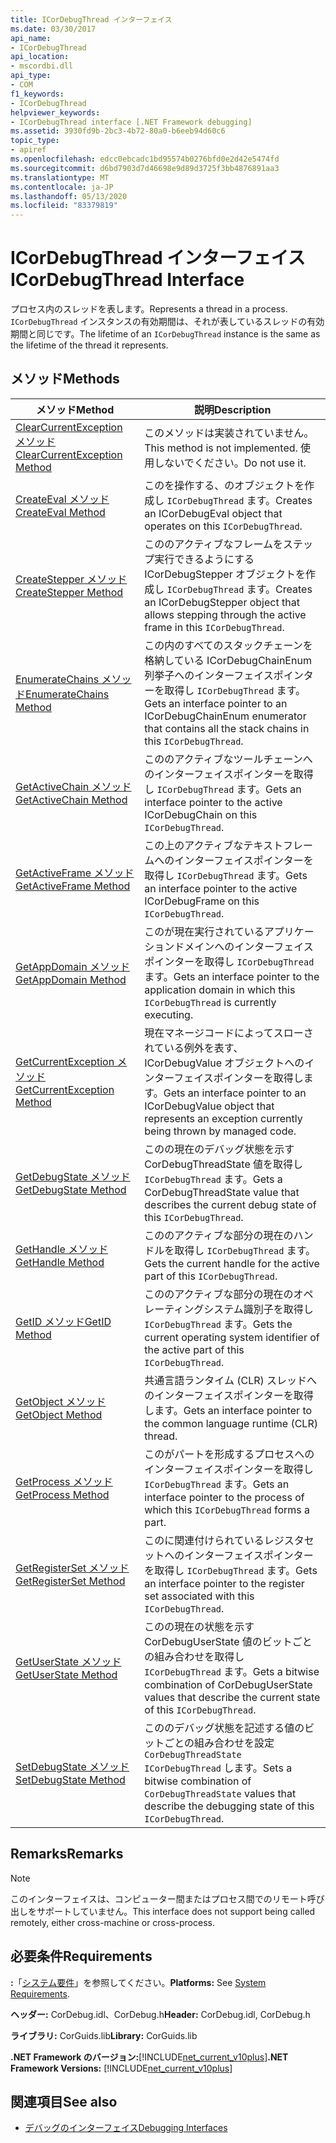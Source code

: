 ```yaml
---
title: ICorDebugThread インターフェイス
ms.date: 03/30/2017
api_name:
- ICorDebugThread
api_location:
- mscordbi.dll
api_type:
- COM
f1_keywords:
- ICorDebugThread
helpviewer_keywords:
- ICorDebugThread interface [.NET Framework debugging]
ms.assetid: 3930fd9b-2bc3-4b72-80a0-b6eeb94d60c6
topic_type:
- apiref
ms.openlocfilehash: edcc0ebcadc1bd95574b0276bfd0e2d42e5474fd
ms.sourcegitcommit: d6bd7903d7d46698e9d89d3725f3bb4876891aa3
ms.translationtype: MT
ms.contentlocale: ja-JP
ms.lasthandoff: 05/13/2020
ms.locfileid: "83379819"
---
```

# <a name="icordebugthread-interface"></a><span data-ttu-id="a11c9-102">ICorDebugThread インターフェイス</span><span class="sxs-lookup"><span data-stu-id="a11c9-102">ICorDebugThread Interface</span></span>
<span data-ttu-id="a11c9-103">プロセス内のスレッドを表します。</span><span class="sxs-lookup"><span data-stu-id="a11c9-103">Represents a thread in a process.</span></span> <span data-ttu-id="a11c9-104">`ICorDebugThread` インスタンスの有効期間は、それが表しているスレッドの有効期間と同じです。</span><span class="sxs-lookup"><span data-stu-id="a11c9-104">The lifetime of an `ICorDebugThread` instance is the same as the lifetime of the thread it represents.</span></span>  
  
## <a name="methods"></a><span data-ttu-id="a11c9-105">メソッド</span><span class="sxs-lookup"><span data-stu-id="a11c9-105">Methods</span></span>  
  
|<span data-ttu-id="a11c9-106">メソッド</span><span class="sxs-lookup"><span data-stu-id="a11c9-106">Method</span></span>|<span data-ttu-id="a11c9-107">説明</span><span class="sxs-lookup"><span data-stu-id="a11c9-107">Description</span></span>|  
|------------|-----------------|  
|[<span data-ttu-id="a11c9-108">ClearCurrentException メソッド</span><span class="sxs-lookup"><span data-stu-id="a11c9-108">ClearCurrentException Method</span></span>](icordebugthread-clearcurrentexception-method.md)|<span data-ttu-id="a11c9-109">このメソッドは実装されていません。</span><span class="sxs-lookup"><span data-stu-id="a11c9-109">This method is not implemented.</span></span> <span data-ttu-id="a11c9-110">使用しないでください。</span><span class="sxs-lookup"><span data-stu-id="a11c9-110">Do not use it.</span></span>|  
|[<span data-ttu-id="a11c9-111">CreateEval メソッド</span><span class="sxs-lookup"><span data-stu-id="a11c9-111">CreateEval Method</span></span>](icordebugthread-createeval-method.md)|<span data-ttu-id="a11c9-112">このを操作する、のオブジェクトを作成し `ICorDebugThread` ます。</span><span class="sxs-lookup"><span data-stu-id="a11c9-112">Creates an ICorDebugEval object that operates on this `ICorDebugThread`.</span></span>|  
|[<span data-ttu-id="a11c9-113">CreateStepper メソッド</span><span class="sxs-lookup"><span data-stu-id="a11c9-113">CreateStepper Method</span></span>](icordebugthread-createstepper-method.md)|<span data-ttu-id="a11c9-114">こののアクティブなフレームをステップ実行できるようにする ICorDebugStepper オブジェクトを作成し `ICorDebugThread` ます。</span><span class="sxs-lookup"><span data-stu-id="a11c9-114">Creates an ICorDebugStepper object that allows stepping through the active frame in this `ICorDebugThread`.</span></span>|  
|[<span data-ttu-id="a11c9-115">EnumerateChains メソッド</span><span class="sxs-lookup"><span data-stu-id="a11c9-115">EnumerateChains Method</span></span>](icordebugthread-enumeratechains-method.md)|<span data-ttu-id="a11c9-116">この内のすべてのスタックチェーンを格納している ICorDebugChainEnum 列挙子へのインターフェイスポインターを取得し `ICorDebugThread` ます。</span><span class="sxs-lookup"><span data-stu-id="a11c9-116">Gets an interface pointer to an ICorDebugChainEnum enumerator that contains all the stack chains in this `ICorDebugThread`.</span></span>|  
|[<span data-ttu-id="a11c9-117">GetActiveChain メソッド</span><span class="sxs-lookup"><span data-stu-id="a11c9-117">GetActiveChain Method</span></span>](icordebugthread-getactivechain-method.md)|<span data-ttu-id="a11c9-118">こののアクティブなツールチェーンへのインターフェイスポインターを取得し `ICorDebugThread` ます。</span><span class="sxs-lookup"><span data-stu-id="a11c9-118">Gets an interface pointer to the active ICorDebugChain on this `ICorDebugThread`.</span></span>|  
|[<span data-ttu-id="a11c9-119">GetActiveFrame メソッド</span><span class="sxs-lookup"><span data-stu-id="a11c9-119">GetActiveFrame Method</span></span>](icordebugthread-getactiveframe-method.md)|<span data-ttu-id="a11c9-120">この上のアクティブなテキストフレームへのインターフェイスポインターを取得し `ICorDebugThread` ます。</span><span class="sxs-lookup"><span data-stu-id="a11c9-120">Gets an interface pointer to the active ICorDebugFrame on this `ICorDebugThread`.</span></span>|  
|[<span data-ttu-id="a11c9-121">GetAppDomain メソッド</span><span class="sxs-lookup"><span data-stu-id="a11c9-121">GetAppDomain Method</span></span>](icordebugthread-getappdomain-method.md)|<span data-ttu-id="a11c9-122">このが現在実行されているアプリケーションドメインへのインターフェイスポインターを取得し `ICorDebugThread` ます。</span><span class="sxs-lookup"><span data-stu-id="a11c9-122">Gets an interface pointer to the application domain in which this `ICorDebugThread` is currently executing.</span></span>|  
|[<span data-ttu-id="a11c9-123">GetCurrentException メソッド</span><span class="sxs-lookup"><span data-stu-id="a11c9-123">GetCurrentException Method</span></span>](icordebugthread-getcurrentexception-method.md)|<span data-ttu-id="a11c9-124">現在マネージコードによってスローされている例外を表す、ICorDebugValue オブジェクトへのインターフェイスポインターを取得します。</span><span class="sxs-lookup"><span data-stu-id="a11c9-124">Gets an interface pointer to an ICorDebugValue object that represents an exception currently being thrown by managed code.</span></span>|  
|[<span data-ttu-id="a11c9-125">GetDebugState メソッド</span><span class="sxs-lookup"><span data-stu-id="a11c9-125">GetDebugState Method</span></span>](icordebugthread-getdebugstate-method.md)|<span data-ttu-id="a11c9-126">このの現在のデバッグ状態を示す CorDebugThreadState 値を取得し `ICorDebugThread` ます。</span><span class="sxs-lookup"><span data-stu-id="a11c9-126">Gets a CorDebugThreadState value that describes the current debug state of this `ICorDebugThread`.</span></span>|  
|[<span data-ttu-id="a11c9-127">GetHandle メソッド</span><span class="sxs-lookup"><span data-stu-id="a11c9-127">GetHandle Method</span></span>](icordebugthread-gethandle-method.md)|<span data-ttu-id="a11c9-128">こののアクティブな部分の現在のハンドルを取得し `ICorDebugThread` ます。</span><span class="sxs-lookup"><span data-stu-id="a11c9-128">Gets the current handle for the active part of this `ICorDebugThread`.</span></span>|  
|[<span data-ttu-id="a11c9-129">GetID メソッド</span><span class="sxs-lookup"><span data-stu-id="a11c9-129">GetID Method</span></span>](icordebugthread-getid-method.md)|<span data-ttu-id="a11c9-130">こののアクティブな部分の現在のオペレーティングシステム識別子を取得し `ICorDebugThread` ます。</span><span class="sxs-lookup"><span data-stu-id="a11c9-130">Gets the current operating system identifier of the active part of this `ICorDebugThread`.</span></span>|  
|[<span data-ttu-id="a11c9-131">GetObject メソッド</span><span class="sxs-lookup"><span data-stu-id="a11c9-131">GetObject Method</span></span>](icordebugthread-getobject-method.md)|<span data-ttu-id="a11c9-132">共通言語ランタイム (CLR) スレッドへのインターフェイスポインターを取得します。</span><span class="sxs-lookup"><span data-stu-id="a11c9-132">Gets an interface pointer to the common language runtime (CLR) thread.</span></span>|  
|[<span data-ttu-id="a11c9-133">GetProcess メソッド</span><span class="sxs-lookup"><span data-stu-id="a11c9-133">GetProcess Method</span></span>](icordebugthread-getprocess-method.md)|<span data-ttu-id="a11c9-134">このがパートを形成するプロセスへのインターフェイスポインターを取得し `ICorDebugThread` ます。</span><span class="sxs-lookup"><span data-stu-id="a11c9-134">Gets an interface pointer to the process of which this `ICorDebugThread` forms a part.</span></span>|  
|[<span data-ttu-id="a11c9-135">GetRegisterSet メソッド</span><span class="sxs-lookup"><span data-stu-id="a11c9-135">GetRegisterSet Method</span></span>](icordebugthread-getregisterset-method.md)|<span data-ttu-id="a11c9-136">このに関連付けられているレジスタセットへのインターフェイスポインターを取得し `ICorDebugThread` ます。</span><span class="sxs-lookup"><span data-stu-id="a11c9-136">Gets an interface pointer to the register set associated with this `ICorDebugThread`.</span></span>|  
|[<span data-ttu-id="a11c9-137">GetUserState メソッド</span><span class="sxs-lookup"><span data-stu-id="a11c9-137">GetUserState Method</span></span>](icordebugthread-getuserstate-method.md)|<span data-ttu-id="a11c9-138">このの現在の状態を示す CorDebugUserState 値のビットごとの組み合わせを取得し `ICorDebugThread` ます。</span><span class="sxs-lookup"><span data-stu-id="a11c9-138">Gets a bitwise combination of CorDebugUserState values that describe the current state of this `ICorDebugThread`.</span></span>|  
|[<span data-ttu-id="a11c9-139">SetDebugState メソッド</span><span class="sxs-lookup"><span data-stu-id="a11c9-139">SetDebugState Method</span></span>](icordebugthread-setdebugstate-method.md)|<span data-ttu-id="a11c9-140">こののデバッグ状態を記述する値のビットごとの組み合わせを設定 `CorDebugThreadState` `ICorDebugThread` します。</span><span class="sxs-lookup"><span data-stu-id="a11c9-140">Sets a bitwise combination of `CorDebugThreadState` values that describe the debugging state of this `ICorDebugThread`.</span></span>|  
  
## <a name="remarks"></a><span data-ttu-id="a11c9-141">Remarks</span><span class="sxs-lookup"><span data-stu-id="a11c9-141">Remarks</span></span>  
  
> [!NOTE]
> <span data-ttu-id="a11c9-142">このインターフェイスは、コンピューター間またはプロセス間でのリモート呼び出しをサポートしていません。</span><span class="sxs-lookup"><span data-stu-id="a11c9-142">This interface does not support being called remotely, either cross-machine or cross-process.</span></span>  
  
## <a name="requirements"></a><span data-ttu-id="a11c9-143">必要条件</span><span class="sxs-lookup"><span data-stu-id="a11c9-143">Requirements</span></span>  
 <span data-ttu-id="a11c9-144">**:**「[システム要件](../../get-started/system-requirements.md)」を参照してください。</span><span class="sxs-lookup"><span data-stu-id="a11c9-144">**Platforms:** See [System Requirements](../../get-started/system-requirements.md).</span></span>  
  
 <span data-ttu-id="a11c9-145">**ヘッダー:** CorDebug.idl、CorDebug.h</span><span class="sxs-lookup"><span data-stu-id="a11c9-145">**Header:** CorDebug.idl, CorDebug.h</span></span>  
  
 <span data-ttu-id="a11c9-146">**ライブラリ:** CorGuids.lib</span><span class="sxs-lookup"><span data-stu-id="a11c9-146">**Library:** CorGuids.lib</span></span>  
  
 <span data-ttu-id="a11c9-147">**.NET Framework のバージョン:**[!INCLUDE[net_current_v10plus](../../../../includes/net-current-v10plus-md.md)]</span><span class="sxs-lookup"><span data-stu-id="a11c9-147">**.NET Framework Versions:** [!INCLUDE[net_current_v10plus](../../../../includes/net-current-v10plus-md.md)]</span></span>  
  
## <a name="see-also"></a><span data-ttu-id="a11c9-148">関連項目</span><span class="sxs-lookup"><span data-stu-id="a11c9-148">See also</span></span>

- [<span data-ttu-id="a11c9-149">デバッグのインターフェイス</span><span class="sxs-lookup"><span data-stu-id="a11c9-149">Debugging Interfaces</span></span>](debugging-interfaces.md)
